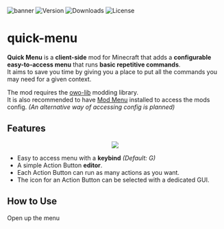 ![banner](https://github.com/ImCodist/quick-menu/assets/50346006/9caa6fb8-4bbd-4aef-bb28-ceb161deeba6)
![Version](https://img.shields.io/github/v/release/ImCodist/quick-menu?style=flat-square) ![Downloads](https://img.shields.io/github/downloads/ImCodist/quick-menu/total?style=flat-square) ![License](https://img.shields.io/github/license/ImCodist/quick-menu?style=flat-square)

# quick-menu
**Quick Menu** is a **client-side** mod for Minecraft that adds a **configurable easy-to-access menu** that runs **basic repetitive commands**.<br>
It aims to save you time by giving you a place to put all the commands you may need for a given context.

The mod requires the [owo-lib](https://github.com/wisp-forest/owo-lib) modding library.<br>
It is also recommended to have [Mod Menu](https://modrinth.com/mod/modmenu) installed to access the mods config. *(An alternative way of accessing config is planned)*

## Features
<p align="center">
  <img src="https://github.com/ImCodist/quick-menu/assets/50346006/e6ce7cf2-43f5-442e-bf90-8d912eb0fa58"/>
</p>

- Easy to access menu with a **keybind** *(Default: G)*
- A simple Action Button **editor**.
- Each Action Button can run as many actions as you want.
- The icon for an Action Button can be selected with a dedicated GUI.

## How to Use
Open up the menu
